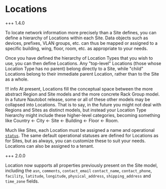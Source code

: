 # Locations

+++ 1.4.0

To locate network information more precisely than a Site defines, you can define a hierarchy of Locations within each Site. Data objects such as devices, prefixes, VLAN groups, etc. can thus be mapped or assigned to a specific building, wing, floor, room, etc. as appropriate to your needs.

Once you have defined the hierarchy of Location Types that you wish to use, you can then define Locations. Any "top-level" Locations (those whose Location Type has no parent) belong directly to a Site, while "child" Locations belong to their immediate parent Location, rather than to the Site as a whole.

!!! info
    At present, Locations fill the conceptual space between the more abstract Region and Site models and the more concrete Rack Group model. In a future Nautobot release, some or all of these other models may be collapsed into Locations. That is to say, in the future you might not deal with Regions and Sites as distinct models, but instead your Location Type hierarchy might include these higher-level categories, becoming something like Country ← City ← Site ← Building ← Floor ← Room.

Much like Sites, each Location must be assigned a name and operational [`status`](../../models/extras/status.md). The same default operational statuses are defined for Locations as for Sites, but as always, you can customize these to suit your needs. Locations can also be assigned to a tenant.

+++ 2.0.0

Location now supports all properties previously present on the Site model, including the `asn`, `comments`, `contact_email` `contact_name`, `contact_phone`, `facility`, `latitude`, `longitude`, `physical_address`, `shipping_address` and `time_zone` fields.
